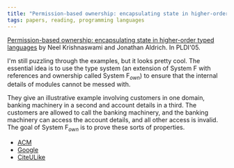 ```yaml
---
title: "Permission-based ownership: encapsulating state in higher-order typed languages"
tags: papers, reading, programming languages
---
```


[Permission-based ownership: encapsulating state in higher-order typed
languages][1] by Neel Krishnaswami and Jonathan Aldrich. In PLDI'05.

I'm still puzzling through the examples, but it looks pretty cool. The
essential idea is to use the type system (an extension of <acronym>System
F</acronym> with references and ownership called <acronym>System
F<sub><i>own</i></sub></acronym>) to ensure that the internal details of
modules cannot be messed with.

They give an illustrative example involving customers in one domain, banking
machinery in a second and account details in a third. The customers are allowed
to call the banking machinery, and the banking machinery can access the account
details, and all other access is invalid. The goal of <acronym>System
F<sub><i>own</i></sub></acronym> is to prove these sorts of properties.

- <a href="http://portal.acm.org/citation.cfm?id=1065023">ACM</a>
- <a href="http://scholar.google.com/scholar?hl=en&lr=&safe=off&cluster=17777635342074588239">Google</a>
- <a href="http://www.citeulike.org/article/471760">CiteULike</a>

[1]: http://www.cs.cmu.edu/~aldrich/papers/pldi05.pdf
